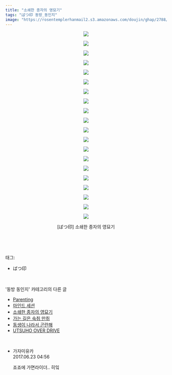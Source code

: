 ```yaml
---
title: "소쇄한 종자의 영묘기"
tags: "ばつ印 동방_동인지"
image: "https://rosentemplerhanmail2.s3.amazonaws.com/doujin/ghap/2788/001.jpg"
---
```

<div class="article">
<p style="text-align: center; clear: none; float: none;"><img src="{{ site.imgserver12 }}/ghap/2788/001.jpg"/></p>
<p style="text-align: center; clear: none; float: none;"><img src="{{ site.imgserver12 }}/ghap/2788/002.jpg"/></p>
<p style="text-align: center; clear: none; float: none;"><img src="{{ site.imgserver12 }}/ghap/2788/003.jpg"/></p>
<p style="text-align: center; clear: none; float: none;"><img src="{{ site.imgserver12 }}/ghap/2788/004.jpg"/></p>
<p style="text-align: center; clear: none; float: none;"><img src="{{ site.imgserver12 }}/ghap/2788/005.jpg"/></p>
<p style="text-align: center; clear: none; float: none;"><img src="{{ site.imgserver12 }}/ghap/2788/006.jpg"/></p>
<p style="text-align: center; clear: none; float: none;"><img src="{{ site.imgserver12 }}/ghap/2788/007.jpg"/></p>
<p style="text-align: center; clear: none; float: none;"><img src="{{ site.imgserver12 }}/ghap/2788/008.jpg"/></p>
<p style="text-align: center; clear: none; float: none;"><img src="{{ site.imgserver12 }}/ghap/2788/009.jpg"/></p>
<p style="text-align: center; clear: none; float: none;"><img src="{{ site.imgserver12 }}/ghap/2788/010.jpg"/></p>
<p style="text-align: center; clear: none; float: none;"><img src="{{ site.imgserver12 }}/ghap/2788/011.jpg"/></p>
<p style="text-align: center; clear: none; float: none;"><img src="{{ site.imgserver12 }}/ghap/2788/012.jpg"/></p>
<p style="text-align: center; clear: none; float: none;"><img src="{{ site.imgserver12 }}/ghap/2788/013.jpg"/></p>
<p style="text-align: center; clear: none; float: none;"><img src="{{ site.imgserver12 }}/ghap/2788/014.jpg"/></p>
<p style="text-align: center; clear: none; float: none;"><img src="{{ site.imgserver12 }}/ghap/2788/015.jpg"/></p>
<p style="text-align: center; clear: none; float: none;"><img src="{{ site.imgserver12 }}/ghap/2788/016.jpg"/></p>
<p style="text-align: center; clear: none; float: none;"><img src="{{ site.imgserver12 }}/ghap/2788/017.jpg"/></p>
<p style="text-align: center; clear: none; float: none;"><img src="{{ site.imgserver12 }}/ghap/2788/018.jpg"/></p>
<p style="text-align: center; clear: none; float: none;"><img src="{{ site.imgserver12 }}/ghap/2788/019.jpg"/></p>
<p style="text-align: center; clear: none; float: none;"><img src="{{ site.imgserver12 }}/ghap/2788/020.jpg"/></p>
<p style="text-align: center; clear: none; float: none;">[ばつ印] 소쇄한 종자의 영묘기</p>
<p><br/></p>
</div><br/>
<div class="tagTrail">
<p>태그: </p>
<ul>
<li>ばつ印</li>
</ul>
</div><br/>
<div class="another">
<p>'동방 동인지' 카테고리의 다른 글</p>
<ul>
<li><a href="/ghap_2790">Parenting</a></li>
<li><a href="/ghap_2789">마인드 세션</a></li>
<li><a href="/ghap_2788">소쇄한 종자의 영묘기</a></li>
<li><a href="/ghap_2787">가는 길은 숙취 만취</a></li>
<li><a href="/ghap_2786">동생이 나라서 곤란해</a></li>
<li><a href="/ghap_2785">UTSUHO OVER DRIVE</a></li>
</ul>
</div><br/>
<div class="cb_module cb_fluid">
<div class="cb_wrt cb_profile">
<div class="comment">
<ul>
<li class="cb_thumb_off" id="comment15020171">
<div class="cb_comment_area">
<div class="cb_info_area">
<div class="cb_section">
<span class="cb_nick_name">가자미유카</span>
</div>
<div class="cb_section">
<span class="cb_date">2017.06.23 04:56 </span>
</div>
</div>
<div class="cb_dsc_comment">
<p class="cb_dsc">
											죠죠에 가면라이더.. 히잌 
										</p>
</div>
</div></li>
</ul>
</div>
</div><!-- commentList close -->
</div><br/>
